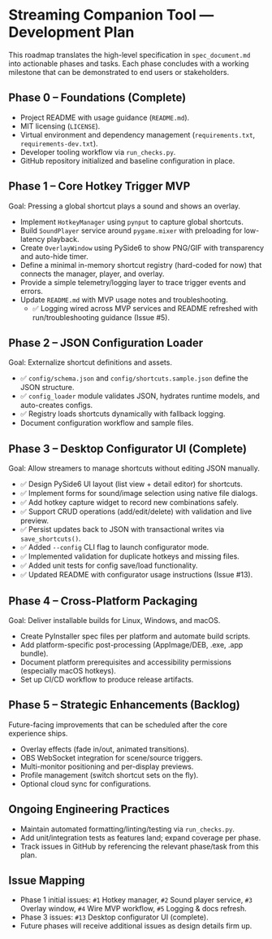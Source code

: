 # Streaming Companion Tool — Development Plan

This roadmap translates the high-level specification in `spec_document.md` into actionable phases and tasks. Each phase concludes with a working milestone that can be demonstrated to end users or stakeholders.

## Phase 0 – Foundations (Complete)
- Project README with usage guidance (`README.md`).
- MIT licensing (`LICENSE`).
- Virtual environment and dependency management (`requirements.txt`, `requirements-dev.txt`).
- Developer tooling workflow via `run_checks.py`.
- GitHub repository initialized and baseline configuration in place.

## Phase 1 – Core Hotkey Trigger MVP
Goal: Pressing a global shortcut plays a sound and shows an overlay.
- Implement `HotkeyManager` using `pynput` to capture global shortcuts.
- Build `SoundPlayer` service around `pygame.mixer` with preloading for low-latency playback.
- Create `OverlayWindow` using PySide6 to show PNG/GIF with transparency and auto-hide timer.
- Define a minimal in-memory shortcut registry (hard-coded for now) that connects the manager, player, and overlay.
- Provide a simple telemetry/logging layer to trace trigger events and errors.
- Update `README.md` with MVP usage notes and troubleshooting.
    - ✅ Logging wired across MVP services and README refreshed with run/troubleshooting guidance (Issue #5).

## Phase 2 – JSON Configuration Loader
Goal: Externalize shortcut definitions and assets.
- ✅ `config/schema.json` and `config/shortcuts.sample.json` define the JSON structure.
- ✅ `config_loader` module validates JSON, hydrates runtime models, and auto-creates configs.
- ✅ Registry loads shortcuts dynamically with fallback logging.
- Document configuration workflow and sample files.

## Phase 3 – Desktop Configurator UI (Complete)
Goal: Allow streamers to manage shortcuts without editing JSON manually.
- ✅ Design PySide6 UI layout (list view + detail editor) for shortcuts.
- ✅ Implement forms for sound/image selection using native file dialogs.
- ✅ Add hotkey capture widget to record new combinations safely.
- ✅ Support CRUD operations (add/edit/delete) with validation and live preview.
- ✅ Persist updates back to JSON with transactional writes via `save_shortcuts()`.
- ✅ Added `--config` CLI flag to launch configurator mode.
- ✅ Implemented validation for duplicate hotkeys and missing files.
- ✅ Added unit tests for config save/load functionality.
- ✅ Updated README with configurator usage instructions (Issue #13).

## Phase 4 – Cross-Platform Packaging
Goal: Deliver installable builds for Linux, Windows, and macOS.
- Create PyInstaller spec files per platform and automate build scripts.
- Add platform-specific post-processing (AppImage/DEB, .exe, .app bundle).
- Document platform prerequisites and accessibility permissions (especially macOS hotkeys).
- Set up CI/CD workflow to produce release artifacts.

## Phase 5 – Strategic Enhancements (Backlog)
Future-facing improvements that can be scheduled after the core experience ships.
- Overlay effects (fade in/out, animated transitions).
- OBS WebSocket integration for scene/source triggers.
- Multi-monitor positioning and per-display previews.
- Profile management (switch shortcut sets on the fly).
- Optional cloud sync for configurations.

## Ongoing Engineering Practices
- Maintain automated formatting/linting/testing via `run_checks.py`.
- Add unit/integration tests as features land; expand coverage per phase.
- Track issues in GitHub by referencing the relevant phase/task from this plan.

## Issue Mapping
- Phase 1 initial issues: `#1` Hotkey manager, `#2` Sound player service, `#3` Overlay window, `#4` Wire MVP workflow, `#5` Logging & docs refresh.
- Phase 3 issues: `#13` Desktop configurator UI (complete).
- Future phases will receive additional issues as design details firm up.

